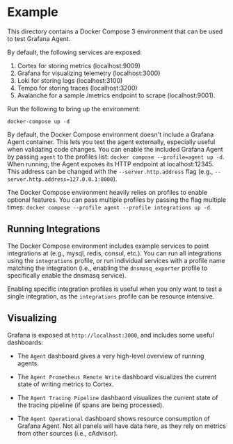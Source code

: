 # Example

This directory contains a Docker Compose 3 environment that can be used to test
Grafana Agent.

By default, the following services are exposed:

1. Cortex for storing metrics (localhost:9009)
2. Grafana for visualizing telemetry (localhost:3000)
3. Loki for storing logs (localhost:3100)
4. Tempo for storing traces (localhost:3200)
5. Avalanche for a sample /metrics endpoint to scrape (localhost:9001).

Run the following to bring up the environment:

```
docker-compose up -d
```

By default, the Docker Compose environment doesn't include a Grafana Agent
container. This lets you test the agent externally, especially useful when
validating code changes. You can enable the included Grafana Agent by passing
`agent` to the profiles list: `docker compose --profile=agent up -d`. When
running, the Agent exposes its HTTP endpoint at localhost:12345. This address
can be changed with the `--server.http.address` flag (e.g.,
`--server.http.address=127.0.0.1:8000`).

The Docker Compose environment heavily relies on profiles to enable optional
features. You can pass multiple profiles by passing the flag multiple times:
`docker compose --profile agent --profile integrations up -d`.

## Running Integrations

The Docker Compose environment includes example services to point integrations
at (e.g., mysql, redis, consul, etc.). You can run all integrations using the
`integrations` profile, or run individual services with a profile name matching
the integration (i.e., enabling the `dnsmasq_exporter` profile to specifically
enable the dnsmasq service).

Enabling specific integration profiles is useful when you only want to test a
single integration, as the `integrations` profile can be resource intensive.

## Visualizing

Grafana is exposed at `http://localhost:3000`, and includes some useful
dashboards:

* The `Agent` dashboard gives a very high-level overview of running agents.

* The `Agent Prometheus Remote Write` dashboard visualizes the current state of
  writing metrics to Cortex.

* The `Agent Tracing Pipeline` dashbaord visualizes the current state of the
  tracing pipeline (if spans are being processed).

* The `Agent Operational` dashboard shows resource consumption of Grafana
  Agent. Not all panels will have data here, as they rely on metrics from other
  sources (i.e., cAdvisor).
